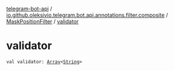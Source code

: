 [telegram-bot-api](../../index.md) / [io.github.oleksivio.telegram.bot.api.annotations.filter.composite](../index.md) / [MaskPositionFilter](index.md) / [validator](./validator.md)

# validator

`val validator: `[`Array`](https://kotlinlang.org/api/latest/jvm/stdlib/kotlin/-array/index.html)`<`[`String`](https://kotlinlang.org/api/latest/jvm/stdlib/kotlin/-string/index.html)`>`